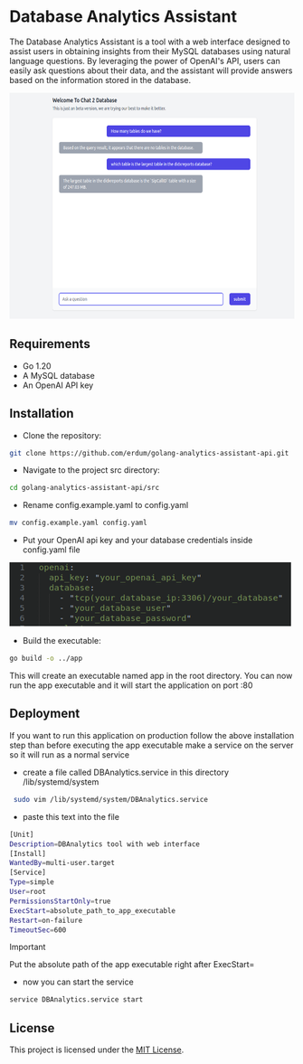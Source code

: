 # Database Analytics Assistant
The Database Analytics Assistant is a tool with a web interface designed to assist users in obtaining insights from their MySQL databases using natural language questions. By leveraging the power of OpenAI's API, users can easily ask questions about their data, and the assistant will provide answers based on the information stored in the database.

<img src="./demo.png" height="400">

## Requirements
- Go 1.20
- A MySQL database
- An OpenAI API key

## Installation
- Clone the repository:
```bash
git clone https://github.com/erdum/golang-analytics-assistant-api.git
```

- Navigate to the project src directory:
```bash
cd golang-analytics-assistant-api/src
```

- Rename config.example.yaml to config.yaml
```bash
mv config.example.yaml config.yaml
```

- Put your OpenAI api key and your database credentials inside config.yaml file

![config.yaml file screenshot](./config.png)

- Build the executable:
```bash
go build -o ../app
```
This will create an executable named app in the root directory.
You can now run the app executable and it will start the application on port :80

## Deployment
If you want to run this application on production follow the above installation step than before executing the app executable make a service on the server so it will run as a normal service

- create a file called DBAnalytics.service in this directory /lib/systemd/system
```bash
 sudo vim /lib/systemd/system/DBAnalytics.service
```

- paste this text into the file
```bash
[Unit]
Description=DBAnalytics tool with web interface
[Install]
WantedBy=multi-user.target
[Service]
Type=simple
User=root
PermissionsStartOnly=true
ExecStart=absolute_path_to_app_executable
Restart=on-failure
TimeoutSec=600
```

> [!IMPORTANT]
> Put the absolute path of the app executable right after ExecStart=

- now you can start the service
```bash
service DBAnalytics.service start
```

## License
This project is licensed under the [MIT License](./LICENSE).
